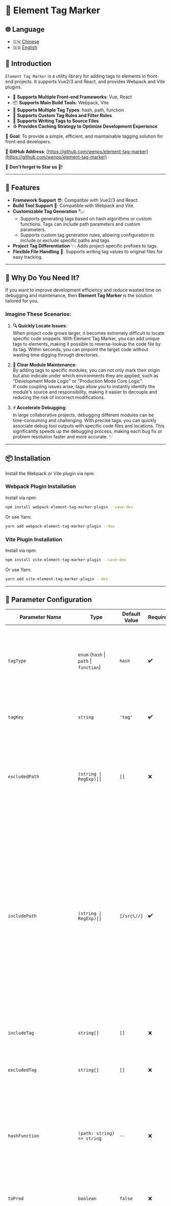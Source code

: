 # 🌟 Element Tag Marker

## 🌐 Language

- 🇨🇳 [Chinese](readme_cn.md)
- 🇬🇧 [English](readme.md)

## 📖 Introduction

`Element Tag Marker` is a utility library for adding tags to elements in front-end projects. It supports Vue2/3 and React, and provides Webpack and Vite plugins.

- 🚀 **Supports Multiple Front-end Frameworks**: Vue, React
- 📦 **Supports Main Build Tools**: Webpack, Vite
- 🎨 **Supports Multiple Tag Types**: hash, path, function
- 🔧 **Supports Custom Tag Rules and Filter Rules**
- 📝 **Supports Writing Tags to Source Files**
- ♻️ **Provides Caching Strategy to Optimize Development Experience**

🎯 **Goal**: To provide a simple, efficient, and maintainable tagging solution for front-end developers.

🔗 **GitHub Address**: [https://github.com/wenps/element-tag-marker](https://github.com/wenps/element-tag-marker)

🚀 **Don’t forget to Star us 🌟!**

---

## 🌟 Features

- **Framework Support** 😎: Compatible with Vue2/3 and React.
- **Build Tool Support** 🔧: Compatible with Webpack and Vite.
- **Customizable Tag Generation** 🏷️:
  - Supports generating tags based on hash algorithms or custom functions. Tags can include path parameters and custom parameters.
  - Supports custom tag generation rules, allowing configuration to include or exclude specific paths and tags.
- **Project Tag Differentiation** ✨: Adds project-specific prefixes to tags.
- **Flexible File Handling** 📂: Supports writing tag values to original files for easy tracking.

---

## 🎯 Why Do You Need It?

If you want to improve development efficiency and reduce wasted time on debugging and maintenance, then **Element Tag Marker** is the solution tailored for you.

### Imagine These Scenarios:

1. **🔍 Quickly Locate Issues**:  
   When project code grows larger, it becomes extremely difficult to locate specific code snippets. With Element Tag Marker, you can add unique tags to elements, making it possible to reverse-lookup the code file by its tag. Within seconds, you can pinpoint the target code without wasting time digging through directories.

2. **📌 Clear Module Maintenance**:  
   By adding tags to specific modules, you can not only mark their origin but also indicate under which environments they are applied, such as "Development Mode Logic" or "Production Mode Core Logic".  
   If code coupling issues arise, tags allow you to instantly identify the module's source and responsibility, making it easier to decouple and reducing the risk of incorrect modifications.

3. **⚡ Accelerate Debugging**:  
   In large collaborative projects, debugging different modules can be time-consuming and challenging. With precise tags, you can quickly associate debug tool outputs with specific code files and locations. This significantly speeds up the debugging process, making each bug fix or problem resolution faster and more accurate. ✨

---

## 📦 Installation

Install the Webpack or Vite plugin via npm:

### Webpack Plugin Installation

Install via npm:

```bash
npm install webpack-element-tag-marker-plugin --save-dev
```

Or use Yarn:

```bash
yarn add webpack-element-tag-marker-plugin --dev
```

### Vite Plugin Installation

Install via npm:

```bash
npm install vite-element-tag-marker-plugin --save-dev
```

Or use Yarn:

```bash
yarn add vite-element-tag-marker-plugin --dev
```

---

## 🔢 Parameter Configuration
| Parameter Name   | Type                                                      | Default Value           | Required | Description                                                                                                                                   |
|------------------|-----------------------------------------------------------|-------------------------|----------|-----------------------------------------------------------------------------------------------------------------------------------------------|
| `tagType`        | `enum` (`hash` \| `path` \| `function`)                   | `hash`                  | ✔️       | Type of the tag, supports three types: `hash`, `path`, `function`. The plugin will generate the tag value based on the specified type.        |
| `tagKey`         | `string`                                                  | `'tag'`                 | ✔️       | The key of the tag, used to identify the tag in the file/element attribute.                                                                   |
| `excludedPath`   | `(string \| RegExp)[]`                                    | `[]`                    | ❌       | Files or paths to exclude, can be strings or regular expressions, e.g., `node_modules`, `dist`, etc. Defaults to not excluding any paths.     |
| `includePath`    | `(string \| RegExp)[]`                                    | `[/src\//]`             | ✔️       | Files or paths to include, can be strings or regular expressions. Defaults to including all files under the `src` directory. Note: In webpack, the inclusion range should be carefully controlled and not broadly open. If you need to operate files in `node_modules`, ensure accuracy and avoid operating on the packed files of the `vue` source package.
| `includeTag`     | `string[]`                                                | `[]`                    | ❌       | List of tags to include, when empty, it includes all tags.                                                                                    |
| `excludedTag`    | `string[]`                                                | `[]`                    | ❌       | List of tags to exclude, takes precedence over `includeTag`.                                                                                  |
| `hashFunction`   | `(path: string) => string`                                | `--`                    | ❌       | Function to generate the hash value for the tag. By default, it generates a hash based on the file path string. It accepts a path parameter and returns a hash value. |
| `toProd`         | `boolean`                                                 | `false`                 | ❌       | Whether to trigger the functionality in production environments.                                                                              |
| `writeToFile`    | `false \| hash \| path`                                   | `false`                 | ❌       | Whether to write the tag value into the original file. Only supported for `hash` and `path` types. For `hash` or `path`, the plugin converts the value into the respective identifier and writes it into the original file. |
| `tagPrefix`      | `string`                                                  | `''`                    | ❌       | Tag prefix used to differentiate tags from different projects, only effective for `hash` and `path` types.                                    |
| `tagFunction`    | `(path: string, elementTag: Record<string, any>, option) => {tag: string, tagValue: string} \| ([tag: string, value: string][])` | `() => [['', '']]` | ❌       | The tag generation function, generating tags based on custom logic, can return an object `{tag, tagValue}` or an array of tags. The function accepts file path, element tag AST node, and the complete configuration item as parameters. |
| `onlyShowWorkSpaceFilePath`      | `boolean`                                                  | `false`                    | ❌       | Whether to display only the specific file paths within the workspace directory.                                    |

---

## 🛠️ Configuration Examples

### Webpack Configuration (Vue2 Example)

```javascript
const path = require('path');
const { VueLoaderPlugin } = require('vue-loader');
const HtmlWebpackPlugin = require('html-webpack-plugin');
const webpackElementTagMarkerPlugin = require('webpack-element-tag-marker-plugin');

module.exports = {
  entry: './src/main.js',
  output: {
    path: path.resolve(__dirname, 'dist'),
    filename: 'bundle.js',
  },
  resolve: {
    extensions: ['.js', '.vue'],
  },
  module: {
    rules: [
      {
        test: /\.vue$/,
        loader: 'vue-loader'
      },
      {
        test: /\.js$/,
        exclude: /node_modules/,
        use: 'babel-loader'
      },
      {
        test: /\.css$/,
        use: ['vue-style-loader', 'css-loader']
      }
    ]
  },
  plugins: [
    new VueLoaderPlugin(),
    new HtmlWebpackPlugin({
      template: './public/index.html'
    }),
    new webpackElementTagMarkerPlugin({
      tagKey: 'data-tag',
      tagType: 'hash',
      writeToFile: 'hash',
      includePath: ['/src/'],
      excludedPath: ['/node_modules/', '/dist/'],
      toProd: true,
    })
  ],
  devServer: {
    port: 3000,
    hot: true
  }
};
```

### Vite Configuration (Vue3 Example)

```typescript
import path from 'path'
import { defineConfig } from 'vite'
import createVuePlugin from '@vitejs/plugin-vue'
import viteElementTagMarkerPlugin from 'vite-element-tag-marker-plugin'

const vuePlugin = createVuePlugin({
  include: [/\.vue$/],
  template: {
    compilerOptions: {
      hoistStatic: false,
      cacheHandlers: false
    }
  }
})

export default defineConfig({
  plugins: [vuePlugin, viteElementTagMarkerPlugin({
    tagKey: 'data-tag',
    tagType: 'function',
    tagFunction: (path, _tag, option) => {
      return [['hash', option.hashFunction(path)], ['path', path]]
    },
    writeToFile: 'hash',
    includePath: ['/src/'],
    excludedPath: ['/node_modules/', '/dist/'],
    toProd: true,
  })]
})
```

---

## ⚙️ Mechanism

- **Parsing and Processing**: This plugin uses Babel to process the parsed code of each front-end framework to implement new features. By observing the compiled code, attributes can be added at the right place to achieve tag functionality. This applies to both Vue2/3 and React projects built with Webpack and Vite.
  
- **Using WriteToFile**: You can write the current file's tag into the original file. By searching for tags within the project, you can quickly locate the corresponding file (the primary purpose of this plugin).

- **Caching**: The plugin maintains a code mapping table. When the file is unchanged, it directly reads the cache to enhance the development experience.

---

## 📋 Notes

- **Vue3 Developer Tips**: In Vue3, optimizations may skip static node compilation. Currently, the plugin only processes JavaScript, so you need to force the compilation.
  
- **React Support**: React support might not be fully mature as I have limited experience with React projects. If you encounter any issues, feel free to raise questions.

- **Environment Detection**: The Vite plugin detects production mode with `process.env.NODE_ENV === "production"`, and the Webpack plugin does it with `compiler.options.mode === "production"`. Ensure that the production mode detection of your current project is aligned, as this will affect the `toProd` property.

---

## 📚 Examples

### **Vue2 Vite Example**

  ![](./exampleIMG/vue2Vite.gif)

  This example is configured with hash tags. The default value of the tag is the hash generated from the filename of the current code.

### **Vue3 Vite Example**

  ![](./exampleIMG/vue3Vite.gif)

  This example is configured with function tags. The custom function is implemented as follows:
  ```javascript
  tagFunction: (path, _tag, option) => {
      return [['hash', option.hashFunction(path)], ['path', path]]
  }
  ```
  Thus, both path and hash tags exist simultaneously.

### **React Webpack Example**

  ![](./exampleIMG/reactWebpack.gif)

  This example is configured with hash tags. The default value of the tag is the hash generated from the filename of the current code.

### **Vue2 Webpack Example**

  ![](./exampleIMG/vue2Webpack.gif)

  This example is configured with path tags. The default value of the tag is the actual path of the current file.

---

Welcome to use and provide feedback! If you have any questions or suggestions, feel free to submit an Issue or Pull Request! 😊✨

Don’t forget to 🌟 Star us on GitHub!